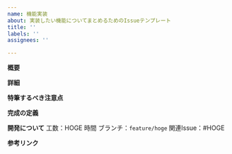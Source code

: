 ```yaml
---
name: 機能実装
about: 実装したい機能についてまとめるためのIssueテンプレート
title: ''
labels: ''
assignees: ''

---
```


**概要**  
<!-- ユーザが本日の献立を閲覧できる機能 -->

**詳細**
<!--  
- 画面には料理名が一覧できる
  - 各料理はタップすると詳細を閲覧できる
- 献立全体の栄養値がわかる
  - 栄養基準値と照らし合わせることで充足率を視覚的に理解できる  
 -->

**特筆するべき注意点**
<!--  
- 開発モードで起動した際にはMockデータを表示する
- 栄養値は少数第三位を四捨五入して表示する  
 -->

**完成の定義**
<!--  
- Firestoreに登録されているデータを正確に表示できている
- 各栄養素の値が適切に計算されている
 -->

**開発について**
工数：HOGE 時間
ブランチ：`feature/hoge`
関連Issue：#HOGE

**参考リンク**
<!--  
- [Firestore](https://firebase.google.com/docs/firestore?hl=ja)  
 -->
